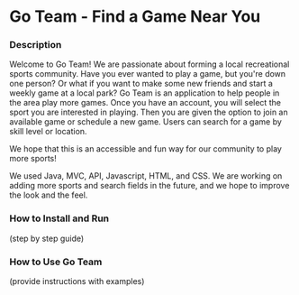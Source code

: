# Go Team - Find a Game Near You

### Description

Welcome to Go Team! We are passionate about forming a local recreational sports community.
Have you ever wanted to play a game, but you're down one person? Or what if you want
to make some new friends and start a weekly game at a local park? Go Team is an application to help people in the area play more games. Once you have
an account, you will select the sport you are interested in playing. Then you are given
the option to join an available game or schedule a new game. Users can search for
a game by skill level or location.

We hope that this is an accessible and fun way for our community to play more sports!

We used Java, MVC, API, Javascript, HTML, and CSS. We are working on adding more sports and search fields in the future, and we hope to improve
the look and the feel.

### How to Install and Run

(step by step guide)

### How to Use Go Team

(provide instructions with examples) 


